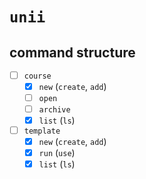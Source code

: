 # `unii`

## command structure

- [ ] `course`
  - [x] `new` (`create`, `add`)
  - [ ] `open`
  - [ ] `archive`
  - [x] `list` (`ls`)
- [ ] `template`
  - [x] `new` (`create`, `add`)
  - [x] `run` (`use`)
  - [x] `list` (`ls`)
